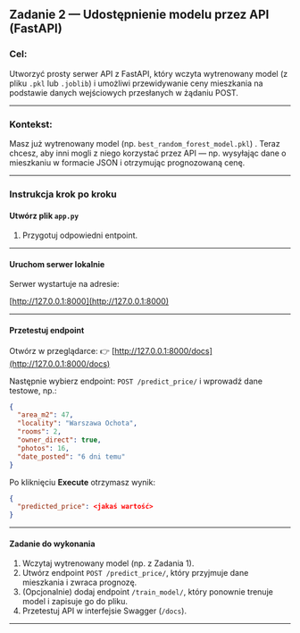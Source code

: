 
## Zadanie 2 — Udostępnienie modelu przez API (FastAPI)

### Cel:

Utworzyć prosty serwer API z FastAPI, który wczyta wytrenowany model (z pliku `.pkl` lub `.joblib`) i umożliwi przewidywanie ceny mieszkania na podstawie danych wejściowych przesłanych w żądaniu POST.

---

### Kontekst:

Masz już wytrenowany model (np. `best_random_forest_model.pkl`) .
Teraz chcesz, aby inni mogli z niego korzystać przez API — np. wysyłając dane o mieszkaniu w formacie JSON i otrzymując prognozowaną cenę.

---

### Instrukcja krok po kroku

#### Utwórz plik `app.py`

1. Przygotuj odpowiedni entpoint.

---

#### Uruchom serwer lokalnie 

Serwer wystartuje na adresie:

[http://127.0.0.1:8000](http://127.0.0.1:8000)

---

#### Przetestuj endpoint

Otwórz w przeglądarce:
👉 [http://127.0.0.1:8000/docs](http://127.0.0.1:8000/docs)

Następnie wybierz endpoint:
`POST /predict_price/`
i wprowadź dane testowe, np.:

```json
{
  "area_m2": 47,
  "locality": "Warszawa Ochota",
  "rooms": 2,
  "owner_direct": true,
  "photos": 16,
  "date_posted": "6 dni temu"
}
```

Po kliknięciu **Execute** otrzymasz wynik:

```json
{
  "predicted_price": <jakaś wartość>
}
```

---

#### Zadanie do wykonania

1. Wczytaj wytrenowany model (np. z Zadania 1).
2. Utwórz endpoint `POST /predict_price/`, który przyjmuje dane mieszkania i zwraca prognozę.
3. (Opcjonalnie) dodaj endpoint `/train_model/`, który ponownie trenuje model i zapisuje go do pliku.
4. Przetestuj API w interfejsie Swagger (`/docs`).

---
